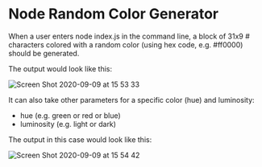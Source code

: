 # Node Random Color Generator

When a user enters node index.js in the command line, a block of 31x9 # characters colored with a random color (using hex code, e.g. #ff0000) should be generated.

The output would look like this:

![Screen Shot 2020-09-09 at 15 53 33](https://user-images.githubusercontent.com/1935696/92607675-b56bd700-f2b4-11ea-9085-67af9369fa71.png)

It can also take other parameters for a specific color (hue) and luminosity:

- hue (e.g. green or red or blue)
- luminosity (e.g. light or dark)

The output in this case would look like this:

![Screen Shot 2020-09-09 at 15 54 42](https://user-images.githubusercontent.com/1935696/92607766-daf8e080-f2b4-11ea-9d6d-3bd8501da443.png)
